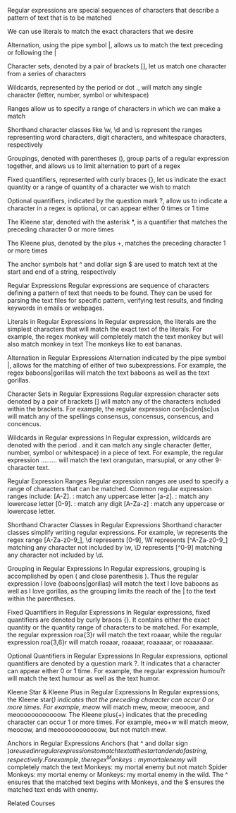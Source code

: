 Regular expressions are special sequences of characters that describe a pattern of text that is to be matched

We can use literals to match the exact characters that we desire

Alternation, using the pipe symbol |, allows us to match the text preceding or following the |

Character sets, denoted by a pair of brackets [], let us match one character from a series of characters

Wildcards, represented by the period or dot ., will match any single character (letter, number, symbol or whitespace)

Ranges allow us to specify a range of characters in which we can make a match

Shorthand character classes like \w, \d and \s represent the ranges representing word characters, digit characters, and whitespace characters, respectively

Groupings, denoted with parentheses (), group parts of a regular expression together, and allows us to limit alternation to part of a regex

Fixed quantifiers, represented with curly braces {}, let us indicate the exact quantity or a range of quantity of a character we wish to match

Optional quantifiers, indicated by the question mark ?, allow us to indicate a character in a regex is optional, or can appear either 0 times or 1 time

The Kleene star, denoted with the asterisk *, is a quantifier that matches the preceding character 0 or more times

The Kleene plus, denoted by the plus +, matches the preceding character 1 or more times

The anchor symbols hat ^ and dollar sign $ are used to match text at the start and end of a string, respectively


Regular Expressions
Regular expressions are sequence of characters defining a pattern of text that needs to be found. They can be used for parsing the text files for specific pattern, verifying test results, and finding keywords in emails or webpages.

Literals in Regular Expressions
In Regular expression, the literals are the simplest characters that will match the exact text of the literals. For example, the regex monkey will completely match the text monkey but will also match monkey in text The monkeys like to eat bananas.

Alternation in Regular Expressions
Alternation indicated by the pipe symbol |, allows for the matching of either of two subexpressions. For example, the regex baboons|gorillas will match the text baboons as well as the text gorillas.

Character Sets in Regular Expressions
Regular expression character sets denoted by a pair of brackets [] will match any of the characters included within the brackets. For example, the regular expression con[sc]en[sc]us will match any of the spellings consensus, concensus, consencus, and concencus.

Wildcards in Regular expressions
In Regular expression, wildcards are denoted with the period . and it can match any single character (letter, number, symbol or whitespace) in a piece of text. For example, the regular expression ......... will match the text orangutan, marsupial, or any other 9-character text.

Regular Expression Ranges
Regular expression ranges are used to specify a range of characters that can be matched. Common regular expression ranges include: [A-Z]. : match any uppercase letter [a-z]. : match any lowercase letter [0-9]. : match any digit [A-Za-z] : match any uppercase or lowercase letter.

Shorthand Character Classes in Regular Expressions
Shorthand character classes simplify writing regular expressions. For example, \w represents the regex range [A-Za-z0-9_], \d represents [0-9], \W represents [^A-Za-z0-9_] matching any character not included by \w, \D represents [^0-9] matching any character not included by \d.

Grouping in Regular Expressions
In Regular expressions, grouping is accomplished by open ( and close parenthesis ). Thus the regular expression I love (baboons|gorillas) will match the text I love baboons as well as I love gorillas, as the grouping limits the reach of the | to the text within the parentheses.

Fixed Quantifiers in Regular Expressions
In Regular expressions, fixed quantifiers are denoted by curly braces {}. It contains either the exact quantity or the quantity range of characters to be matched. For example, the regular expression roa{3}r will match the text roaaar, while the regular expression roa{3,6}r will match roaaar, roaaaar, roaaaaar, or roaaaaaar.

Optional Quantifiers in Regular Expressions
In Regular expressions, optional quantifiers are denoted by a question mark ?. It indicates that a character can appear either 0 or 1 time. For example, the regular expression humou?r will match the text humour as well as the text humor.

Kleene Star & Kleene Plus in Regular Expressions
In Regular expressions, the Kleene star(*) indicates that the preceding character can occur 0 or more times. For example, meo*w will match mew, meow, meooow, and meoooooooooooow. The Kleene plus(+) indicates that the preceding character can occur 1 or more times. For example, meo+w will match meow, meooow, and meoooooooooooow, but not match mew.

Anchors in Regular Expressions
Anchors (hat ^ and dollar sign $) are used in regular expressions to match text at the start and end of a string, respectively. For example, the regex ^Monkeys: my mortal enemy$ will completely match the text Monkeys: my mortal enemy but not match Spider Monkeys: my mortal enemy or Monkeys: my mortal enemy in the wild. The ^ ensures that the matched text begins with Monkeys, and the $ ensures the matched text ends with enemy.

Related Courses
